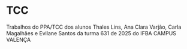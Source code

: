 # TCC
Trabalhos do PPA/TCC dos alunos Thales Lins, Ana Clara Varjão, Carla Magalhães e Evilane Santos da turma 631 de 2025 do IFBA CAMPUS VALENÇA
